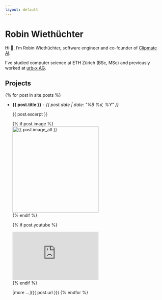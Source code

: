 ```yaml
---
layout: default
---
```

# Robin Wiethüchter
Hi 👋, I’m Robin Wiethüchter, software engineer and co-founder of [Clipmate AI](https://clipmate.ai/).

I've studied computer science at ETH Zürich (BSc, MSc) and previously worked at [urb-x AG](https://urb-x.ch/).

<!-- > [LinkedIn](https://www.linkedin.com/in/robin-wiethuchter/) [X](https://x.com/wiethix) -->

## Projects

{% for post in site.posts %}
<!-- - [{{ post.title }} >>]({{ post.url }}) _{{ post.date | date: "%B %d, %Y" }}_ -->
- **{{ post.title }}** - _{{ post.date | date: "%B %d, %Y" }}_

    {{ post.excerpt }}

    {% if post.image %}
    <img src="{{ site.url | default: rowi.dev }}{{ site.baseurl }}/assets/images/{{ post.image }}" alt="{{ post.image_alt }}" width="280" style="display: block; margin-left: 0;">
    {% endif %}

    {% if post.youtube %}
    <div class="video-container">
        <iframe width="280" height="157" src="https://www.youtube.com/embed/{{ post.youtube | split: '/' | last }}" title="YouTube video player" frameborder="0" allow="accelerometer; autoplay; clipboard-write; encrypted-media; gyroscope; picture-in-picture; web-share" referrerpolicy="strict-origin-when-cross-origin" allowfullscreen></iframe>
    </div>
    {% endif %}

    [more ...]({{ post.url }})
{% endfor %}
